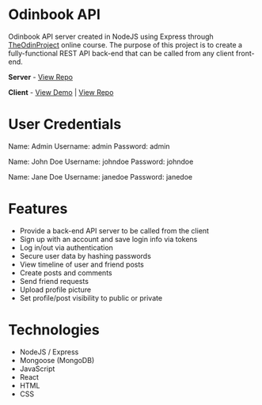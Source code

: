 # Odinbook API

Odinbook API server created in NodeJS using Express through [TheOdinProject](https://www.theodinproject.com) online course. The purpose of this project is to create a fully-functional REST API back-end that can be called from any client front-end.

**Server** - [View Repo](https://github.com/RedRaptor10/odinbook-api/)

**Client** - [View Demo](https://redraptor10.github.io/odinbook/) | [View Repo](https://github.com/RedRaptor10/odinbook/)

# User Credentials
Name: Admin
Username: admin
Password: admin

Name: John Doe
Username: johndoe
Password: johndoe

Name: Jane Doe
Username: janedoe
Password: janedoe

# Features

- Provide a back-end API server to be called from the client
- Sign up with an account and save login info via tokens
- Log in/out via authentication
- Secure user data by hashing passwords
- View timeline of user and friend posts
- Create posts and comments
- Send friend requests
- Upload profile picture
- Set profile/post visibility to public or private

# Technologies

- NodeJS / Express
- Mongoose (MongoDB)
- JavaScript
- React
- HTML
- CSS